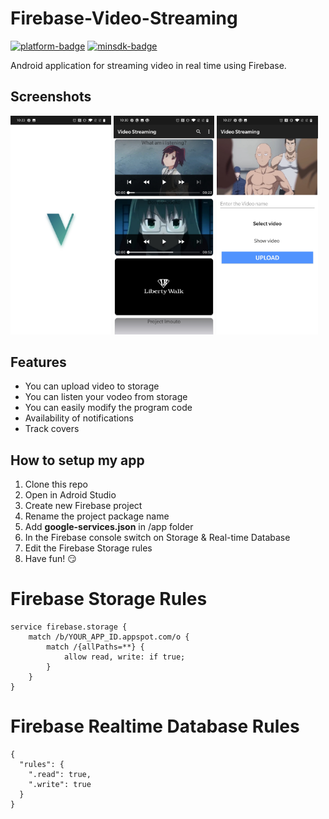 # Firebase-Video-Streaming

[github]:           https://github.com/Fut1le/Firebase-Music-Streaming
[platform-badge]:   https://img.shields.io/badge/Platform-Android-F3745F.svg
[minsdk-badge]:     https://img.shields.io/badge/minSdkVersion-16-F3745F.svg

[![platform-badge]][github]
[![minsdk-badge]][github]

<!------------------------------------------------------------------------->

Android application for streaming video in real time using Firebase.

## Screenshots
<div style="dispaly:flex">
    <img src="https://github.com/Fut1le/Firebase-Video-Streaming/blob/main/1.jpg" width="32%">
    <img src="https://github.com/Fut1le/Firebase-Video-Streaming/blob/main/2.jpg" width="32%">
    <img src="https://github.com/Fut1le/Firebase-Video-Streaming/blob/main/3.jpg" width="32%">
</div>

## Features
- You can upload video to storage
- You can listen your vodeo from storage
- You can easily modify the program code
- Availability of notifications
- Track covers

## How to setup my app
1. Clone this repo
2. Open in Adroid Studio
3. Create new Firebase project
4. Rename the project package name
5. Add **google-services.json** in /app folder
6. In the Firebase console switch on Storage & Real-time Database
7. Edit the Firebase Storage rules
8. Have fun! 😏

# Firebase Storage Rules
```
service firebase.storage {
    match /b/YOUR_APP_ID.appspot.com/o {
        match /{allPaths=**} {
            allow read, write: if true;
        }
    }
}
```
# Firebase Realtime Database Rules
```
{
  "rules": {
    ".read": true,
    ".write": true
  }
}
```
